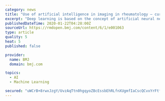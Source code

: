 ```yaml
---
category: news
title: "Use of artificial intelligence in imaging in rheumatology – current status and future perspectives"
excerpt: "Deep learning is based on the concept of artificial neural networks, that mimic human learning capacity using mathematical representations of neurons and their interconnections. These neural networks exist already a couple of decades but obtained revolutionary results only in the past few years. AI has conquered many obstacles during its ..."
publishedDateTime: 2020-01-22T04:28:00Z
sourceUrl: https://rmdopen.bmj.com/content/6/1/e001063
type: article
quality: 5
heat: 5
published: false

provider:
  name: BMJ
  domain: bmj.com

topics:
  - AI
  - Machine Learning

secured: "uWCrB+8rwxJzgY/UvzAqTtn0hgqyoZBcEssbEhRLfnXUgmfIaCscQCvxYrFtfRIaQmIaQVJcVc9mWhh8E3TLtP35oY+c0myTo/PZTtP6ol32iQSEvf9in3U4w782z/hJbbSMlfy1w6Ai3ufipucU4a/af8oK1WhF2GaRgpOVfV/RQyPqZm8der1XPrfYDyZ0f1WNZYKjACXzyoLIg/3NN5cdSnxkiXOf+dqtMlkj+Pgt4igjgVwnN9JUD6GXr6aaIFSKn1JRh/xnhsMVhkwGjZtamHlegvqkjPn7on/tTZmIBz6ph0Ikcrhe88vkNmbGZUHcw9IW4sftpqJBAcYjGatMqJexE+qYqwsWDZQTiOvm1TW8GtvFGIHOO3jJd/x1oaV16sEW5S1gHIcx2G8GKXTmuo1YRVk7fjeItaSkD5cwCTDiBVY2z++6qeHaj3Zpgi/5RLkFdp6NdKEhlEG0RQ==;xd3KMZk03zHl6hXkVSIhGg=="
---
```


